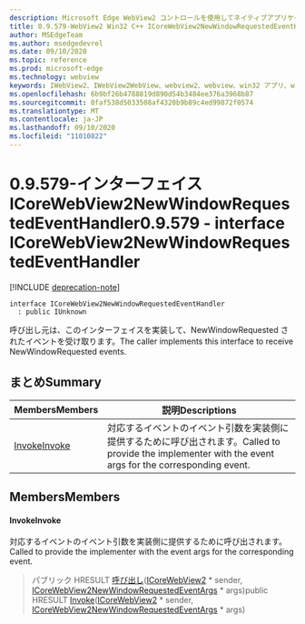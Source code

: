```yaml
---
description: Microsoft Edge WebView2 コントロールを使用してネイティブアプリケーションに web 技術 (HTML、CSS、JavaScript) を埋め込む
title: 0.9.579-WebView2 Win32 C++ ICoreWebView2NewWindowRequestedEventHandler
author: MSEdgeTeam
ms.author: msedgedevrel
ms.date: 09/10/2020
ms.topic: reference
ms.prod: microsoft-edge
ms.technology: webview
keywords: IWebView2、IWebView2WebView、webview2、webview、win32 アプリ、win32、edge、ICoreWebView2、ICoreWebView2Controller、browser control、edge html、ICoreWebView2NewWindowRequestedEventHandler
ms.openlocfilehash: 6b9bf26b4788819d890d54b3484ee376a3968b87
ms.sourcegitcommit: 0faf538d5033508af4320b9b89c4ed99872f0574
ms.translationtype: MT
ms.contentlocale: ja-JP
ms.lasthandoff: 09/10/2020
ms.locfileid: "11010822"
---
```

# <span data-ttu-id="e3bea-104">0.9.579-インターフェイス ICoreWebView2NewWindowRequestedEventHandler</span><span class="sxs-lookup"><span data-stu-id="e3bea-104">0.9.579 - interface ICoreWebView2NewWindowRequestedEventHandler</span></span> 

[!INCLUDE [deprecation-note](../../includes/deprecation-note.md)]

```
interface ICoreWebView2NewWindowRequestedEventHandler
  : public IUnknown
```

<span data-ttu-id="e3bea-105">呼び出し元は、このインターフェイスを実装して、NewWindowRequested されたイベントを受け取ります。</span><span class="sxs-lookup"><span data-stu-id="e3bea-105">The caller implements this interface to receive NewWindowRequested events.</span></span>

## <span data-ttu-id="e3bea-106">まとめ</span><span class="sxs-lookup"><span data-stu-id="e3bea-106">Summary</span></span>

 <span data-ttu-id="e3bea-107">Members</span><span class="sxs-lookup"><span data-stu-id="e3bea-107">Members</span></span>                        | <span data-ttu-id="e3bea-108">説明</span><span class="sxs-lookup"><span data-stu-id="e3bea-108">Descriptions</span></span>
--------------------------------|---------------------------------------------
[<span data-ttu-id="e3bea-109">Invoke</span><span class="sxs-lookup"><span data-stu-id="e3bea-109">Invoke</span></span>](#invoke) | <span data-ttu-id="e3bea-110">対応するイベントのイベント引数を実装側に提供するために呼び出されます。</span><span class="sxs-lookup"><span data-stu-id="e3bea-110">Called to provide the implementer with the event args for the corresponding event.</span></span>

## <span data-ttu-id="e3bea-111">Members</span><span class="sxs-lookup"><span data-stu-id="e3bea-111">Members</span></span>

#### <span data-ttu-id="e3bea-112">Invoke</span><span class="sxs-lookup"><span data-stu-id="e3bea-112">Invoke</span></span> 

<span data-ttu-id="e3bea-113">対応するイベントのイベント引数を実装側に提供するために呼び出されます。</span><span class="sxs-lookup"><span data-stu-id="e3bea-113">Called to provide the implementer with the event args for the corresponding event.</span></span>

> <span data-ttu-id="e3bea-114">パブリック HRESULT [呼び出し](#invoke)([ICoreWebView2](icorewebview2.md) \* sender, [ICoreWebView2NewWindowRequestedEventArgs](icorewebview2newwindowrequestedeventargs.md) \* args)</span><span class="sxs-lookup"><span data-stu-id="e3bea-114">public HRESULT [Invoke](#invoke)([ICoreWebView2](icorewebview2.md) \* sender, [ICoreWebView2NewWindowRequestedEventArgs](icorewebview2newwindowrequestedeventargs.md) \* args)</span></span>


